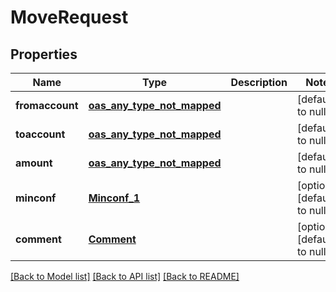 # MoveRequest
## Properties

| Name | Type | Description | Notes |
|------------ | ------------- | ------------- | -------------|
| **fromaccount** | [**oas_any_type_not_mapped**](.md) |  | [default to null] |
| **toaccount** | [**oas_any_type_not_mapped**](.md) |  | [default to null] |
| **amount** | [**oas_any_type_not_mapped**](.md) |  | [default to null] |
| **minconf** | [**Minconf_1**](Minconf_1.md) |  | [optional] [default to null] |
| **comment** | [**Comment**](Comment.md) |  | [optional] [default to null] |

[[Back to Model list]](../README.md#documentation-for-models) [[Back to API list]](../README.md#documentation-for-api-endpoints) [[Back to README]](../README.md)


